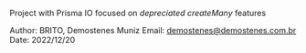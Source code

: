 Project with Prisma IO focused on _depreciated_ *createMany* features

Author: BRITO, Demostenes Muniz
Email: demostenes@demostenes.com.br
Date: 2022/12/20
